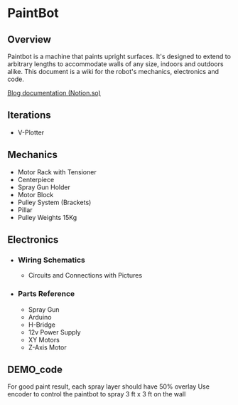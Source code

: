 # PaintBot

## Overview
Paintbot is a machine that paints upright surfaces. It's designed to extend to arbitrary lengths to accommodate walls of any size, indoors and outdoors alike. This document is a wiki for the robot's mechanics, electronics and code.

[Blog documentation (Notion.so)](https://www.notion.so/Paint-Bot-9628c4905eeb4714969bc28a3e177a94)

## Iterations
  * V-Plotter
  
## Mechanics
  * Motor Rack with Tensioner
  * Centerpiece
  * Spray Gun Holder
  * Motor Block
  * Pulley System (Brackets)
  * Pillar
  * Pulley Weights 15Kg

## Electronics
  - ### Wiring Schematics
    * Circuits and Connections with Pictures
  
  - ###  Parts Reference
    * Spray Gun
    * Arduino
    * H-Bridge
    * 12v Power Supply
    * XY Motors
    * Z-Axis Motor

## DEMO_code

For good paint result, each spray layer should have 50% overlay
Use encoder to control the paintbot to spray 3 ft x 3 ft on the wall
